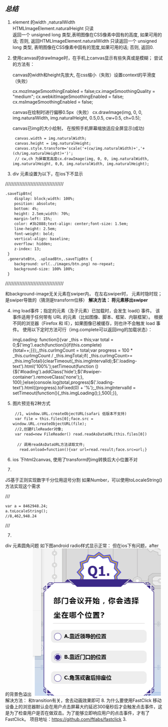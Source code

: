 *总结*
---------
         
1. element 的width ,naturalWidth                 
 HTMLImageElement.naturalHeight 只读    
 返回一个 unsigned long 类型,表明图像在CSS像素中固有的高度, 如果可用的话; 
 否则, 返回HTMLImageElement.naturalWidth 只读返回一个 unsigned long 类型,
 表明图像在CSS像素中固有的宽度,如果可用的话; 否则, 返回0.
2. 使用canvas的drawImage时，在手机上canvas显示有些失真或是模糊；
   尝试的方法有：
 
    canvas的width和height先放大, 在css缩小（失败）设置context的平滑度（失败）
    
    cx.mozImageSmoothingEnabled = false;cx.imageSmoothingQuality = "medium";
    cx.webkitImageSmoothingEnabled = false;
    cx.msImageSmoothingEnabled = false;
    
    canvas在绘制时进行偏移0.5px（失败）
    cx.drawImage(img, 0, 0, img.naturalWidth, img.naturalHeight, 0.5,0.5, cw+0.5, ch+0.5);

	canvas已img的大小绘制，
	在按照手机屏幕缩放适应全屏显示(成功)

	    canvas.width = img.naturalWidth;
	    canvas.height = img.naturalHeight;
	    canvas.style.transform='scale('+(cw/img.naturalWidth)+','+(ch/img.naturalHeight)+')'; 
	    // cw,ch 为屏幕宽高度cx.drawImage(img, 0, 0, img.naturalWidth, img.naturalHeight, 0,0, img.naturalWidth, img.naturalHeight);

3. div 元素设置为以下，在ios下不显示

/////////////////////////////////////

    .saveTipBtn{
		display: block;width: 100%;
		position: absolute;
		bottom: 4%;
		height: 2.5em;width: 70%;
		margin-left: 15%;
		color: #3b2888;text-align: center;font-size: 1.5em;
		line-height: 2.5em;
		font-weight: bold;
		vertical-align: baseline;
		overflow: hidden;
		z-index: 13;
     }
     .generateBtn, .uploadBtn,.saveTipBtn {
	    background: url(../images/btn.png) no-repeat;
        background-size: 100% 100%;
     }

/////////////////////////////////////

和background-image无关元素在swiper内，
在左右swiper时， 元素时隐时现；
是swiper导致的（猜测是transform位移）
**解决方法： 将元素移出swiper**

4. img load事件；指定的元素（及子元素）已加载时，会发生 load() 事件。
该事件适用于任何带有 URL 的元素（比如图像、脚本、框架、内联框架）。
根据不同的浏览器（Firefox 和 IE），如果图像已被缓存，则也许不会触发 load 事件。
使用以下定时方法可行（img.complete可以返回img的加载状态）：

    
    imgLoading: function(){var _this = this;var total = 0;$('img').each(function(){if(this.complete){total++;}});_this.curImgCount = total;var progress = 100 * _this.curImgCount / _this.imgTotal;if( _this.curImgCount>= _this.imgTotal){clearTimeout(_this.imgIntervalId);$('.loading-text').html('100%');setTimeout(function () {$('#loading').addClass('hide');$('#swiper-container').removeClass('none');}, 100);}else{console.log(total,progress)$('.loading-text').html((progress).toFixed(0) + '%');_this.imgIntervalId = setTimeout(function(){_this.imgLoading();},500);}},
5. 图片预览有2种方式

        //1, window.URL.createObjectURL(safari 低版本不支持)
    	var file = this.files[0];face.src = window.URL.createObjectURL(file);
    	//2,创建FileReader对像;
    	var read=new FileReader() read.readAsDataURL(this.files[0])
    
    	 // 调用readAsDataURL方法读取文件;
          read.onload=function(){var url=read.result;face.src=url;}
    
    
6. ios 下html2canvas, 使用了transform的img转换后大小位置不对
7. 
JS基于正则实现数字千分位用逗号分割
如果Number，可以使用toLocaleString()方法实现这个需求

/// 

    var a = 8462948.24;
    a.toLocaleString();
    //8,462,948.24
///

7. 
div 元素圆角问题
如下图android  radio样式显示正常：
但在ios下有问题，after的背景色溢出
![](https://github.com/itsTina/GTMC_Anniversary/blob/master/bug/Image.png)
解决方法： 和transition有关，舍去动画效果即可
8. 
为什么要使用FastClick
移动设备上的浏览器默认会在用户点击屏幕大约延迟300毫秒后才会触发点击事件，这是为了检查用户是否在做双击。为了能够立即响应用户的点击事件，才有了FastClick。
项目地址：https://github.com/ftlabs/fastclick
	3. 






